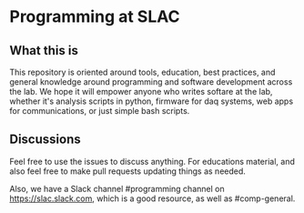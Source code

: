# Programming at SLAC

## What this is

This repository is oriented around tools, education, best practices,
and general knowledge around programming and software development across the
lab. We hope it will empower anyone who writes softare at the lab, whether it's
analysis scripts in python, firmware for daq systems, web apps for
communications, or just simple bash scripts. 

## Discussions
Feel free to use the issues to discuss anything. For educations material,
and also feel free to make pull requests updating things as needed.

Also, we have a Slack channel #programming channel on https://slac.slack.com,
which is a good resource, as well as #comp-general.
